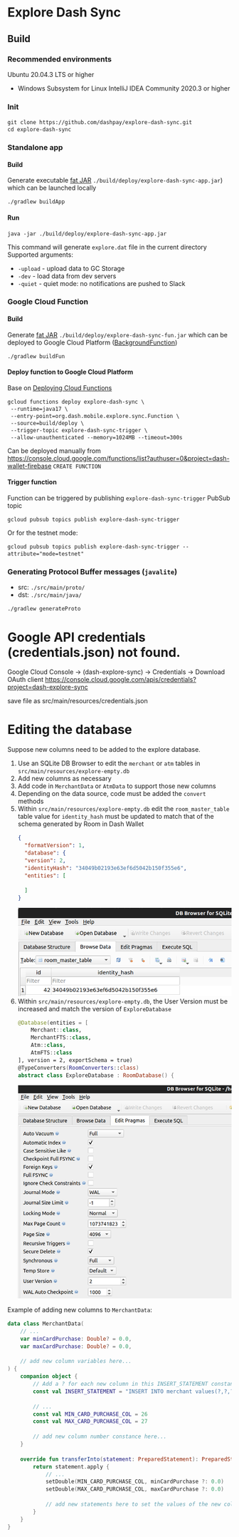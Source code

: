 # Explore Dash Sync

## Build

### Recommended environments

Ubuntu 20.04.3 LTS or higher
  * Windows Subsystem for Linux
IntelliJ IDEA Community 2020.3 or higher

### Init

```
git clone https://github.com/dashpay/explore-dash-sync.git
cd explore-dash-sync
```

### Standalone app

#### Build

Generate executable [fat JAR](https://github.com/johnrengelman/shadow) `./build/deploy/explore-dash-sync-app.jar`) which
can be launched locally

```
./gradlew buildApp
```

#### Run

```
java -jar ./build/deploy/explore-dash-sync-app.jar
```

This command will generate `explore.dat` file in the current directory Supported arguments:

- `-upload` - upload data to GC Storage
- `-dev` - load data from dev servers
- `-quiet` - quiet mode: no notifications are pushed to Slack

### Google Cloud Function

#### Build

Generate [fat JAR](https://github.com/johnrengelman/shadow) `./build/deploy/explore-dash-sync-fun.jar` which can be
deployed to Google Cloud Platform ([BackgroundFunction](https://cloud.google.com/functions/docs/writing/background))

```
./gradlew buildFun
```

#### Deploy function to Google Cloud Platform

Base on [Deploying Cloud Functions](https://cloud.google.com/functions/docs/deploying)

```
gcloud functions deploy explore-dash-sync \
 --runtime=java17 \
 --entry-point=org.dash.mobile.explore.sync.Function \
 --source=build/deploy \ 
 --trigger-topic explore-dash-sync-trigger \
 --allow-unauthenticated --memory=1024MB --timeout=300s
``` 

Can be deployed manually
from https://console.cloud.google.com/functions/list?authuser=0&project=dash-wallet-firebase `CREATE FUNCTION`

#### Trigger function

Function can be triggered by publishing `explore-dash-sync-trigger` PubSub topic

```
gcloud pubsub topics publish explore-dash-sync-trigger
```

Or for the testnet mode:

```
gcloud pubsub topics publish explore-dash-sync-trigger --attribute="mode=testnet"
```

### Generating Protocol Buffer messages (`javalite`)

- src: `./src/main/proto/`
- dst: `./src/main/java/`

```
./gradlew generateProto
```

# Google API credentials (credentials.json) not found.

Google Cloud Console -> (dash-explore-sync) -> Credentials -> Download OAuth client
https://console.cloud.google.com/apis/credentials?project=dash-explore-sync

save file as src/main/resources/credentials.json

# Editing the database
Suppose new columns need to be added to the explore database.
1. Use an SQLite DB Browser to edit the `merchant` or `atm` tables in `src/main/resources/explore-empty.db`
2. Add new columns as necessary
3. Add code in `MerchantData` or `AtmData` to support those new columns
4. Depending on the data source, code must be added the `convert` methods
5. Within `src/main/resources/explore-empty.db` edit the `room_master_table` table value for `identity_hash` must be updated to match that of the schema generated by Room in Dash Wallet
    ```json
    {
      "formatVersion": 1,
      "database": {
      "version": 2,
      "identityHash": "34049b02193e63ef6d5042b150f355e6",
      "entities": [
       
      ]
    }
    ```
   ![](doc/identity-hash.png)
6. Within `src/main/resources/explore-empty.db`, the User Version must be increased and match the version of `ExploreDatabase`
    ```kotlin
    @Database(entities = [
        Merchant::class,
        MerchantFTS::class,
        Atm::class,
        AtmFTS::class
    ], version = 2, exportSchema = true)
    @TypeConverters(RoomConverters::class)
    abstract class ExploreDatabase : RoomDatabase() {
    ```
    ![](doc/user-version.png)

Example of adding new columns to `MerchantData`:
```kotlin
data class MerchantData(
    // ...
    var minCardPurchase: Double? = 0.0,
    var maxCardPurchase: Double? = 0.0,
    
    // add new column variables here...
) {
    companion object {
        // Add a ? for each new column in this INSERT_STATEMENT constant  
        const val INSERT_STATEMENT = "INSERT INTO merchant values(?,?,?,?,?,?,?,?,?,?,?,?,?,?,?,?,?,?,?,?,?,?,?,?,?,?,?)"
        
        // ...
        const val MIN_CARD_PURCHASE_COL = 26
        const val MAX_CARD_PURCHASE_COL = 27

        // add new column number constance here...
    }

    override fun transferInto(statement: PreparedStatement): PreparedStatement {
        return statement.apply {
            // ...
            setDouble(MIN_CARD_PURCHASE_COL, minCardPurchase ?: 0.0)
            setDouble(MAX_CARD_PURCHASE_COL, maxCardPurchase ?: 0.0)

            // add new statements here to set the values of the new columns
        }
    }
}
```